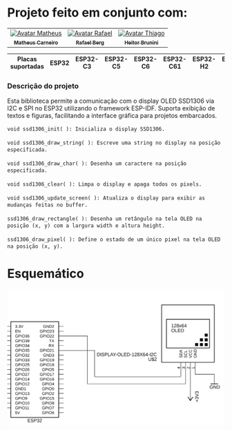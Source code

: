 # Projeto feito em conjunto com: 

<div style="display: inline_block;" align="center">

<table>
  <tr>
    <td align="center">
      <a href="https://github.com/MatheusCarne" target="_blank">
        <img src="https://avatars.githubusercontent.com/u/88046644?v=4" width="100px;" alt="Avatar Matheus"/><br>
        <sub>
          <b>Matheus Carneiro</b>
        </sub>
      </a>
    </td>
    <td align="center">
      <a href="https://github.com/RafaelBerg" target="_blank">
        <img src="https://avatars.githubusercontent.com/u/86807247?v=4" width="100px;" alt="Avatar Rafael"/><br>
        <sub>
          <b>Rafael Berg</b>
        </sub>
      </a>
    </td>
    <td align="center">
      <a href="https://github.com/heitorbrunini" target="_blank">
        <img src="https://avatars.githubusercontent.com/u/68927093?v=4" width="100px;" alt="Avatar Thiago"/><br>
        <sub>
          <b>Heitor Brunini</b>
        </sub>
      </a>
    </td>
  </tr>
</table>

</div>

| Placas suportadas | ESP32 | ESP32-C3 | ESP32-C5 | ESP32-C6 | ESP32-C61 | ESP32-H2 | ESP32-S3 |
| ----------------- | ----- | -------- | -------- | -------- | --------- | -------- | -------- |

### Descrição do projeto

Esta biblioteca permite a comunicação com o display OLED SSD1306 via I2C e SPI no ESP32 utilizando o framework ESP-IDF. Suporta exibição de textos e figuras, facilitando a interface gráfica para projetos embarcados.


```
void ssd1306_init( ): Inicializa o display SSD1306.

void ssd1306_draw_string( ): Escreve uma string no display na posição especificada.

void ssd1306_draw_char( ): Desenha um caractere na posição especificada.

void ssd1306_clear( ): Limpa o display e apaga todos os pixels.

void ssd1306_update_screen( ): Atualiza o display para exibir as mudanças feitas no buffer.

ssd1306_draw_rectangle( ): Desenha um retângulo na tela OLED na posição (x, y) com a largura width e altura height.

ssd1306_draw_pixel( ): Define o estado de um único pixel na tela OLED na posição (x, y).
```

# Esquemático
![esquemático](imagens/esquematico2.png)
